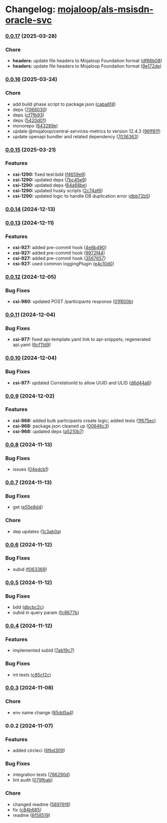 # Changelog: [mojaloop/als-msisdn-oracle-svc](https://github.com/mojaloop/als-msisdn-oracle-svc)
### [0.0.17](https://github.com/mojaloop/als-msisdn-oracle-svc/compare/v0.0.16...v0.0.17) (2025-03-28)


### Chore

* **headers:** update file headers to Mojaloop Foundation format ([df66b08](https://github.com/mojaloop/als-msisdn-oracle-svc/commit/df66b0883a638ec658ce4c1a1b79b6fb73fb78a4))
* **headers:** update file headers to Mojaloop Foundation format ([9e172de](https://github.com/mojaloop/als-msisdn-oracle-svc/commit/9e172dee40440486f73c7eeb4ef2a7688e9ba434))

### [0.0.16](https://github.com/mojaloop/als-msisdn-oracle-svc/compare/v0.0.15...v0.0.16) (2025-03-24)


### Chore

* add build phase script to package.json ([caba6f4](https://github.com/mojaloop/als-msisdn-oracle-svc/commit/caba6f448816641754d66f99875ff7ac009ca06e))
* deps ([7068030](https://github.com/mojaloop/als-msisdn-oracle-svc/commit/70680302168b20c41d2436be324dc69df4fb23aa))
* deps ([cf7fb93](https://github.com/mojaloop/als-msisdn-oracle-svc/commit/cf7fb93b68920cd9c642d8a7562de9d7176d8b0b))
* deps ([5420d01](https://github.com/mojaloop/als-msisdn-oracle-svc/commit/5420d011bd10943d3ae403d94351f39f361d7e40))
* monorepo ([643289e](https://github.com/mojaloop/als-msisdn-oracle-svc/commit/643289e167fb34ff47871e46dd1551bc6b4bc5a6))
* update @mojaloop/central-services-metrics to version 12.4.3 ([96ff81f](https://github.com/mojaloop/als-msisdn-oracle-svc/commit/96ff81f78df558be6a48cd37e005e31428b39916))
* update openapi bundler and related dependency ([7036363](https://github.com/mojaloop/als-msisdn-oracle-svc/commit/703636330e58d8091dc6a7a5ca6153fa5a13e6cb))

### [0.0.15](https://github.com/mojaloop/als-msisdn-oracle-svc/compare/v0.0.14...v0.0.15) (2025-03-21)


### Features

* **csi-1290:** fixed test:bdd ([f4659e9](https://github.com/mojaloop/als-msisdn-oracle-svc/commit/f4659e96275ff13ae4dfff53d3fe4dedf2e06562))
* **csi-1290:** updated deps ([7bc45e9](https://github.com/mojaloop/als-msisdn-oracle-svc/commit/7bc45e9e52beab6a015e6c0748a1471521112d37))
* **csi-1290:** updated deps ([64a68be](https://github.com/mojaloop/als-msisdn-oracle-svc/commit/64a68be65c35b63f9f136fd934789ce69ab33fdc))
* **csi-1290:** updated husky scripts ([2c74af6](https://github.com/mojaloop/als-msisdn-oracle-svc/commit/2c74af636961d1f940a6984858c365b04c529abf))
* **csi-1290:** updated logic to handle DB duplication error ([dbb72b5](https://github.com/mojaloop/als-msisdn-oracle-svc/commit/dbb72b55361877b954243b81f4c8cce85f2948dc))

### [0.0.14](https://github.com/mojaloop/als-msisdn-oracle-svc/compare/v0.0.13...v0.0.14) (2024-12-13)

### [0.0.13](https://github.com/mojaloop/als-msisdn-oracle-svc/compare/v0.0.12...v0.0.13) (2024-12-11)


### Features

* **csi-927:** added pre-commit hook ([4e8b490](https://github.com/mojaloop/als-msisdn-oracle-svc/commit/4e8b490f892a38fe1bda2085565c2fe478627cbf))
* **csi-927:** added pre-commit hook ([9972f44](https://github.com/mojaloop/als-msisdn-oracle-svc/commit/9972f44489c98fc378bab529a884f75c5f275674))
* **csi-927:** added pre-commit hook ([3567657](https://github.com/mojaloop/als-msisdn-oracle-svc/commit/3567657fdf3dcb70f55e208d86b4c1e650e6ca05))
* **csi-927:** used common loggingPlugin ([e4c10d0](https://github.com/mojaloop/als-msisdn-oracle-svc/commit/e4c10d03a35395e25eb16e6b4e64748b6e413ec3))

### [0.0.12](https://github.com/mojaloop/als-msisdn-oracle-svc/compare/v0.0.11...v0.0.12) (2024-12-05)


### Bug Fixes

* **csi-980:** updated POST /participants response ([01f600b](https://github.com/mojaloop/als-msisdn-oracle-svc/commit/01f600b10168a984e69d9e12192aa4b92d1005e7))

### [0.0.11](https://github.com/mojaloop/als-msisdn-oracle-svc/compare/v0.0.10...v0.0.11) (2024-12-04)


### Bug Fixes

* **csi-977:** fixed api-template.yaml link to api-snippets; regenerated api.yaml ([6cf11d9](https://github.com/mojaloop/als-msisdn-oracle-svc/commit/6cf11d9fa58b4404d7e7a2b800d3998521277d99))

### [0.0.10](https://github.com/mojaloop/als-msisdn-oracle-svc/compare/v0.0.9...v0.0.10) (2024-12-04)


### Bug Fixes

* **csi-977:** updated CorrelationId to allow UUID and ULID ([d6d44a6](https://github.com/mojaloop/als-msisdn-oracle-svc/commit/d6d44a668adcb96f1b0b393b19f8fc0f14de2e8c))

### [0.0.9](https://github.com/mojaloop/als-msisdn-oracle-svc/compare/v0.0.8...v0.0.9) (2024-12-02)


### Features

* **csi-968:** added bulk participants create logic; added tests ([1f675ec](https://github.com/mojaloop/als-msisdn-oracle-svc/commit/1f675ecc0bd127ee29c001bd5e6228fff3c3a234))
* **csi-968:** package.json cleaned up ([00646c3](https://github.com/mojaloop/als-msisdn-oracle-svc/commit/00646c38d0f6d56f7d3a39b69aa8e60c0aa158bc))
* **csi-968:** updated deps ([a5210b7](https://github.com/mojaloop/als-msisdn-oracle-svc/commit/a5210b7e5360c75423c6c745da4d3a5bae769c56))

### [0.0.8](https://github.com/mojaloop/als-msisdn-oracle-svc/compare/v0.0.7...v0.0.8) (2024-11-13)


### Bug Fixes

* issues ([04edcb1](https://github.com/mojaloop/als-msisdn-oracle-svc/commit/04edcb129c1bd231211e806d1ff400ff4174a095))

### [0.0.7](https://github.com/mojaloop/als-msisdn-oracle-svc/compare/v0.0.6...v0.0.7) (2024-11-13)


### Bug Fixes

* get ([e55e8d4](https://github.com/mojaloop/als-msisdn-oracle-svc/commit/e55e8d4fdf21ad3efc899113b8015717582e9960))


### Chore

* dep updates ([1c3ab0a](https://github.com/mojaloop/als-msisdn-oracle-svc/commit/1c3ab0a9bab825c3d2d19883d3d5f1032927e634))

### [0.0.6](https://github.com/mojaloop/als-msisdn-oracle-svc/compare/v0.0.5...v0.0.6) (2024-11-12)


### Bug Fixes

* subid ([f063369](https://github.com/mojaloop/als-msisdn-oracle-svc/commit/f063369716b78c8918368a309f75a92c1dfe0943))

### [0.0.5](https://github.com/mojaloop/als-msisdn-oracle-svc/compare/v0.0.4...v0.0.5) (2024-11-12)


### Bug Fixes

* bdd ([dbcbc2c](https://github.com/mojaloop/als-msisdn-oracle-svc/commit/dbcbc2ca1f7051eb5fc9e1ba01d57db97e8a9b13))
* subid in query param ([fc8677b](https://github.com/mojaloop/als-msisdn-oracle-svc/commit/fc8677b22ade74c3949ee7d809086149cfd9599c))

### [0.0.4](https://github.com/mojaloop/als-msisdn-oracle-svc/compare/v0.0.3...v0.0.4) (2024-11-12)


### Features

* implemented subId ([7ab19c7](https://github.com/mojaloop/als-msisdn-oracle-svc/commit/7ab19c7ec06857800b64c296b813dcd71b2ea684))


### Bug Fixes

* int tests ([c85cf2c](https://github.com/mojaloop/als-msisdn-oracle-svc/commit/c85cf2c6e6d6a6d72113e3ffb2ab3e4dc4ece657))

### [0.0.3](https://github.com/mojaloop/als-msisdn-oracle-svc/compare/v0.0.2...v0.0.3) (2024-11-08)


### Chore

* env name change ([85dd5a4](https://github.com/mojaloop/als-msisdn-oracle-svc/commit/85dd5a4405aa252d1567ffebd5a1a62c4025c722))

### 0.0.2 (2024-11-07)


### Features

* added circleci ([6fbd309](https://github.com/mojaloop/als-msisdn-oracle-svc/commit/6fbd3093288b8996200217c214c780a087153b17))


### Bug Fixes

* integration tests ([786290d](https://github.com/mojaloop/als-msisdn-oracle-svc/commit/786290d3309337c2d9c31e0a3619418f74a66bb8))
* lint audit ([079fbab](https://github.com/mojaloop/als-msisdn-oracle-svc/commit/079fbab298e06565b4132cce0f97a5f13fb5db0b))


### Chore

* changed readme ([58976f8](https://github.com/mojaloop/als-msisdn-oracle-svc/commit/58976f8191c9ce24f82dfe59bf99aca70e73f513))
* fix ([c84b685](https://github.com/mojaloop/als-msisdn-oracle-svc/commit/c84b685e202ea2ddf61fa14cf22be38718eaac60))
* readme ([6f58519](https://github.com/mojaloop/als-msisdn-oracle-svc/commit/6f585196ccee3cd00b31e091e4b515d49da6758a))
